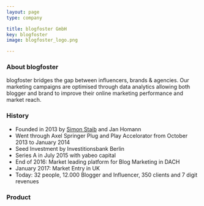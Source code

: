 ```yaml
---
layout: page
type: company

title: blogfoster GmbH
key: blogfoster
image: blogfoster_logo.png

---
```


### About blogfoster

blogfoster bridges the gap between influencers, brands & agencies. Our marketing campaigns are optimised through data analytics allowing both blogger and brand to improve their online marketing performance and market reach.


### History

* Founded in 2013 by [Simon Staib](/founders/simon-staib) and Jan Homann
* Went through Axel Springer Plug and Play Accelorator from October 2013 to January 2014
* Seed Investment by Investitionsbank Berlin
* Series A in July 2015 with yabeo capital
* End of 2016: Market leading platform for Blog Marketing in DACH
* January 2017: Market Entry in UK
* Today: 32 people, 12.000 Blogger and Influencer, 350 clients and 7 digit revenues

### Product